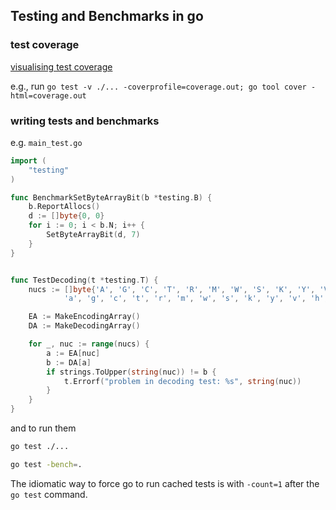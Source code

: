 ## Testing and Benchmarks in go

### test coverage

[visualising test coverage](https://golangdocs.com/code-coverage-in-golang)

e.g., run `go test -v ./... -coverprofile=coverage.out; go tool cover -html=coverage.out`

### writing tests and benchmarks

e.g. `main_test.go`

```go
import (
	"testing"
)

func BenchmarkSetByteArrayBit(b *testing.B) {
	b.ReportAllocs()
	d := []byte{0, 0}
	for i := 0; i < b.N; i++ {
		SetByteArrayBit(d, 7)
	}
}


func TestDecoding(t *testing.T) {
	nucs := []byte{'A', 'G', 'C', 'T', 'R', 'M', 'W', 'S', 'K', 'Y', 'V', 'H', 'D', 'B', 'N', '-', '?',
			'a', 'g', 'c', 't', 'r', 'm', 'w', 's', 'k', 'y', 'v', 'h', 'd', 'b', 'n'}

	EA := MakeEncodingArray()
	DA := MakeDecodingArray()

	for _, nuc := range(nucs) {
		a := EA[nuc]
		b := DA[a]
		if strings.ToUpper(string(nuc)) != b {
			t.Errorf("problem in decoding test: %s", string(nuc))
		}
	}
}

```

and to run them

```sh
go test ./...

go test -bench=.
```

The idiomatic way to force go to run cached tests is with `-count=1` after the `go test` command.
